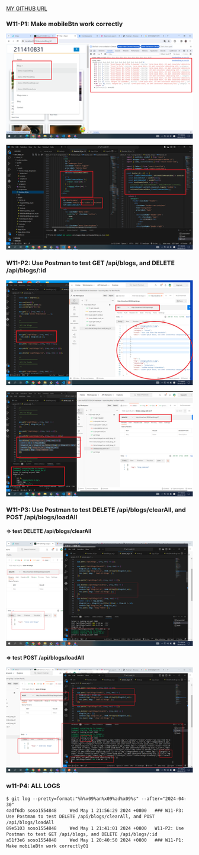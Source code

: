 [MY GITHUB URL](https://github.com/soso1554848/1122-wp2-2N_31)

### W11-P1: Make mobileBtn work correctly

![](w11-p1-1.png)

![](w11-p1-2.png)

### W11-P2: Use Postman to test GET /api/blogs, and DELETE /api/blogs/:id

![](w11-p2-1.png)

![](w11-p2-2.png)

### W11-P3: Use Postman to test DELETE /api/blogs/clearAll, and POST /api/blogs/loadAll

#### => test DELETE /api/blogs/clearAll

![](w11-p3-1.png)

#### => test POST /api/blogs/loadAll

![](w11-p3-2.png)

### w11-P4: ALL LOGS

```
$ git log --pretty=format:"%h%x09%an%x09%ad%x09%s" --after="2024-04-30"
4adf6db soso1554848     Wed May 1 21:56:29 2024 +0800   ### W11-P3: Use Postman to test DELETE /api/blogs/clearAll, and POST /api/blogs/loadAll
89e5103 soso1554848     Wed May 1 21:41:01 2024 +0800   W11-P2: Use Postman to test GET /api/blogs, and DELETE /api/blogs/:id
a51f3e6 soso1554848     Wed May 1 20:40:50 2024 +0800   ### W11-P1: Make mobileBtn work correctly01
```
